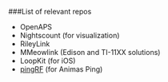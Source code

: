 ###List of relevant repos
* OpenAPS
* Nightscount (for visualization)
* RileyLink
* MMeowlink (Edison and TI-11XX solutions)
* LoopKit (for iOS)
* [pingRF](https://github.com/mariusae/pingrf) (for Animas Ping)
